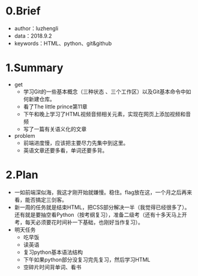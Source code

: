 # 0.Brief

- author：luzhengli
- data：2018.9.2
- keywords：HTML、python、git&github

# 1.Summary

- get
  - 学习Git的一些基本概念（三种状态 、三个工作区）以及Git基本命令中如何新建仓库。
  - 看了The little prince第11章
  - 下午和晚上学习了HTML视频音频相关元素，实现在网页上添加视频和音频
  - 写了一篇有关语义化的文章
- problem
  - 前端进度慢，应该把主要尽力先集中到这里。
  - 英语文章还要多看，单词还要多背。



# 2.Plan

- 一如前端深似海，我这才刚开始就嫌慢。稳住。flag放在这，一个月之后再来看，能否搞定三剑客。
- 新一周的任务就是结束HTML，把CSS部分解决一半（我觉得已经很多了）。还有就是要抽空看Python（按考纲复习），准备二级考（还有十多天马上开考，每天必须要花时间补一下基础，也刚好当作复习）。
- 明天任务
  - 吃早饭
  - 读英语
  - 复习python基本语法结构
  - 下午如果python部分没复习完先复习，然后学习HTML
  - 空碎片时间背单词、看书

